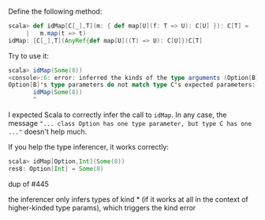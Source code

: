 Define the following method:

```scala
scala> def idMap[C[_],T](m: { def map[U](f: T => U): C[U] }): C[T] = 
     |   m.map(t => t)
idMap: [C[_],T](AnyRef{def map[U]((T) => U): C[U]})C[T]
```

Try to use it:
```scala
scala> idMap(Some(8))
<console>:6: error: inferred the kinds of the type arguments (Option[B],Int) do not conform to the expected kinds of the type parameters (type C,type T).
Option[B]'s type parameters do not match type C's expected parameters: class Option has one type parameter, but type C has one
       idMap(Some(8))
       ^
```

I expected Scala to correctly infer the call to `idMap`. In any case, the message `"... class Option has one type parameter, but type C has one ..."` doesn't help much.

If you help the type inferencer, it works correctly:

```scala
scala> idMap[Option,Int](Some(8))
res8: Option[Int] = Some(8)
```
dup of #445

the inferencer only infers types of kind * (if it works at all in the context of higher-kinded type params), which triggers the kind error
